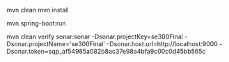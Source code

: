 
mvn clean
mvn install

mvn spring-boot:run

mvn clean verify sonar:sonar -Dsonar.projectKey=se300Final -Dsonar.projectName='se300Final' -Dsonar.host.url=http://localhost:9000 -Dsonar.token=sqp_af54985a082b8ac37e98a4bfa9c00c0d45bb565c


